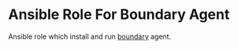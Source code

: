 # Ansible Role For Boundary Agent

Ansible role which install and run [boundary](http://boundary.com) agent.


